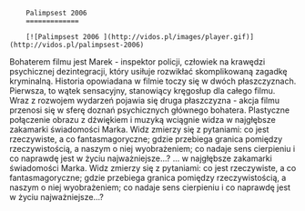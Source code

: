 
        Palimpsest 2006 
        =============
        
        [![Palimpsest 2006 ](http://vidos.pl/images/player.gif)](http://vidos.pl/palimpsest-2006)
        
        
 Bohaterem filmu jest Marek - inspektor policji, człowiek na krawędzi psychicznej dezintegracji, który usiłuje rozwikłać skomplikowaną zagadkę kryminalną. Historia opowiadana w filmie toczy się w dwóch płaszczyznach. Pierwsza, to wątek sensacyjny, stanowiący kręgosłup dla całego filmu. Wraz z rozwojem wydarzeń pojawia się druga płaszczyzna - akcja filmu przenosi się w sferę doznań psychicznych głównego bohatera. Plastyczne połączenie obrazu z dźwiękiem i muzyką wciągnie widza w najgłębsze zakamarki świadomości Marka. Widz zmierzy się z pytaniami: co jest rzeczywiste, a co fantasmagoryczne; gdzie przebiega granica pomiędzy rzeczywistością, a naszym o niej wyobrażeniem; co nadaje sens cierpieniu i co naprawdę jest w życiu najważniejsze...?   ... w najgłębsze zakamarki świadomości Marka. Widz zmierzy się z pytaniami: co jest rzeczywiste, a co fantasmagoryczne; gdzie przebiega granica pomiędzy rzeczywistością, a naszym o niej wyobrażeniem; co nadaje sens cierpieniu i co naprawdę jest w życiu najważniejsze...?
    